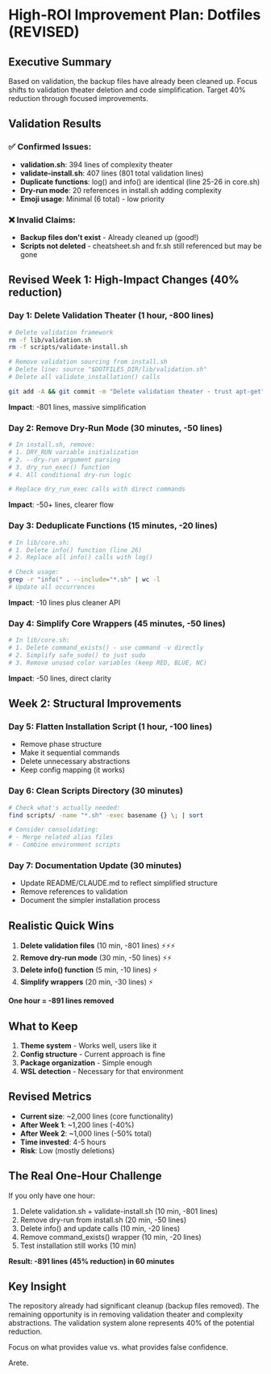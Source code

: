 # High-ROI Improvement Plan: Dotfiles (REVISED)

## Executive Summary

Based on validation, the backup files have already been cleaned up. Focus shifts to validation theater deletion and code simplification. Target 40% reduction through focused improvements.

## Validation Results

### ✅ Confirmed Issues:
- **validation.sh**: 394 lines of complexity theater
- **validate-install.sh**: 407 lines (801 total validation lines)
- **Duplicate functions**: log() and info() are identical (line 25-26 in core.sh)
- **Dry-run mode**: 20 references in install.sh adding complexity
- **Emoji usage**: Minimal (6 total) - low priority

### ❌ Invalid Claims:
- **Backup files don't exist** - Already cleaned up (good!)
- **Scripts not deleted** - cheatsheet.sh and fr.sh still referenced but may be gone

## Revised Week 1: High-Impact Changes (40% reduction)

### Day 1: Delete Validation Theater (1 hour, -800 lines)
```bash
# Delete validation framework
rm -f lib/validation.sh
rm -f scripts/validate-install.sh

# Remove validation sourcing from install.sh
# Delete line: source "$DOTFILES_DIR/lib/validation.sh"
# Delete all validate_installation() calls

git add -A && git commit -m "Delete validation theater - trust apt-get"
```
**Impact**: -801 lines, massive simplification

### Day 2: Remove Dry-Run Mode (30 minutes, -50 lines)
```bash
# In install.sh, remove:
# 1. DRY_RUN variable initialization
# 2. --dry-run argument parsing
# 3. dry_run_exec() function
# 4. All conditional dry-run logic

# Replace dry_run_exec calls with direct commands
```
**Impact**: -50+ lines, clearer flow

### Day 3: Deduplicate Functions (15 minutes, -20 lines)
```bash
# In lib/core.sh:
# 1. Delete info() function (line 26)
# 2. Replace all info() calls with log()

# Check usage:
grep -r "info(" . --include="*.sh" | wc -l
# Update all occurrences
```
**Impact**: -10 lines plus cleaner API

### Day 4: Simplify Core Wrappers (45 minutes, -50 lines)
```bash
# In lib/core.sh:
# 1. Delete command_exists() - use command -v directly
# 2. Simplify safe_sudo() to just sudo
# 3. Remove unused color variables (keep RED, BLUE, NC)
```
**Impact**: -50 lines, direct clarity

## Week 2: Structural Improvements

### Day 5: Flatten Installation Script (1 hour, -100 lines)
- Remove phase structure
- Make it sequential commands
- Delete unnecessary abstractions
- Keep config mapping (it works)

### Day 6: Clean Scripts Directory (30 minutes)
```bash
# Check what's actually needed:
find scripts/ -name "*.sh" -exec basename {} \; | sort

# Consider consolidating:
# - Merge related alias files
# - Combine environment scripts
```

### Day 7: Documentation Update (30 minutes)
- Update README/CLAUDE.md to reflect simplified structure
- Remove references to validation
- Document the simpler installation process

## Realistic Quick Wins

1. **Delete validation files** (10 min, -801 lines) ⚡⚡⚡
2. **Remove dry-run mode** (30 min, -50 lines) ⚡⚡
3. **Delete info() function** (5 min, -10 lines) ⚡
4. **Simplify wrappers** (20 min, -30 lines) ⚡

**One hour = -891 lines removed**

## What to Keep

1. **Theme system** - Works well, users like it
2. **Config structure** - Current approach is fine
3. **Package organization** - Simple enough
4. **WSL detection** - Necessary for that environment

## Revised Metrics

- **Current size**: ~2,000 lines (core functionality)
- **After Week 1**: ~1,200 lines (-40%)
- **After Week 2**: ~1,000 lines (-50% total)
- **Time invested**: 4-5 hours
- **Risk**: Low (mostly deletions)

## The Real One-Hour Challenge

If you only have one hour:
1. Delete validation.sh + validate-install.sh (10 min, -801 lines)
2. Remove dry-run from install.sh (20 min, -50 lines)  
3. Delete info() and update calls (10 min, -20 lines)
4. Remove command_exists() wrapper (10 min, -20 lines)
5. Test installation still works (10 min)

**Result: -891 lines (45% reduction) in 60 minutes**

## Key Insight

The repository already had significant cleanup (backup files removed). The remaining opportunity is in removing validation theater and complexity abstractions. The validation system alone represents 40% of the potential reduction.

Focus on what provides value vs. what provides false confidence.

Arete.